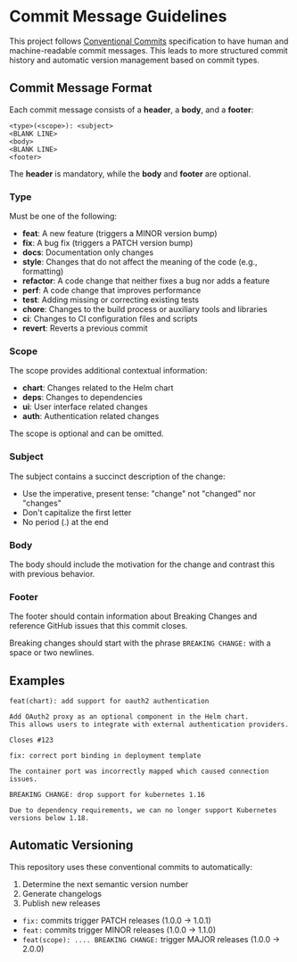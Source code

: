 # Commit Message Guidelines

This project follows [Conventional Commits](https://www.conventionalcommits.org/) specification to have human and machine-readable commit messages. This leads to more structured commit history and automatic version management based on commit types.

## Commit Message Format

Each commit message consists of a **header**, a **body**, and a **footer**:

```
<type>(<scope>): <subject>
<BLANK LINE>
<body>
<BLANK LINE>
<footer>
```

The **header** is mandatory, while the **body** and **footer** are optional.

### Type

Must be one of the following:

* **feat**: A new feature (triggers a MINOR version bump)
* **fix**: A bug fix (triggers a PATCH version bump)
* **docs**: Documentation only changes
* **style**: Changes that do not affect the meaning of the code (e.g., formatting)
* **refactor**: A code change that neither fixes a bug nor adds a feature
* **perf**: A code change that improves performance
* **test**: Adding missing or correcting existing tests
* **chore**: Changes to the build process or auxiliary tools and libraries
* **ci**: Changes to CI configuration files and scripts
* **revert**: Reverts a previous commit

### Scope

The scope provides additional contextual information:

* **chart**: Changes related to the Helm chart
* **deps**: Changes to dependencies
* **ui**: User interface related changes
* **auth**: Authentication related changes

The scope is optional and can be omitted.

### Subject

The subject contains a succinct description of the change:

* Use the imperative, present tense: "change" not "changed" nor "changes"
* Don't capitalize the first letter
* No period (.) at the end

### Body

The body should include the motivation for the change and contrast this with previous behavior.

### Footer

The footer should contain information about Breaking Changes and reference GitHub issues that this commit closes.

Breaking changes should start with the phrase `BREAKING CHANGE:` with a space or two newlines.

## Examples

```
feat(chart): add support for oauth2 authentication

Add OAuth2 proxy as an optional component in the Helm chart.
This allows users to integrate with external authentication providers.

Closes #123
```

```
fix: correct port binding in deployment template

The container port was incorrectly mapped which caused connection issues.
```

```
BREAKING CHANGE: drop support for kubernetes 1.16

Due to dependency requirements, we can no longer support Kubernetes versions below 1.18.
```

## Automatic Versioning

This repository uses these conventional commits to automatically:

1. Determine the next semantic version number
2. Generate changelogs
3. Publish new releases

* `fix:` commits trigger PATCH releases (1.0.0 -> 1.0.1)
* `feat:` commits trigger MINOR releases (1.0.0 -> 1.1.0)
* `feat(scope): .... BREAKING CHANGE:` trigger MAJOR releases (1.0.0 -> 2.0.0) 